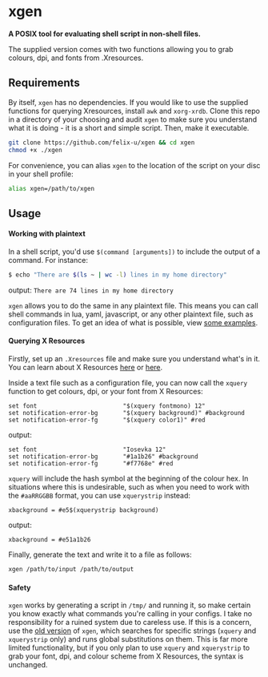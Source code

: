 # xgen
**A POSIX tool for evaluating shell script in non-shell files.**

The supplied version comes with two functions allowing you to grab colours, dpi, and fonts from .Xresources.

## Requirements
By itself, `xgen` has no dependencies. If you would like to use the supplied functions for querying Xresources, install `awk` and `xorg-xrdb`.
Clone this repo in a directory of your choosing and audit `xgen` to make sure you understand what it is doing - it is a short and simple script.
Then, make it executable.
```sh
git clone https://github.com/felix-u/xgen && cd xgen
chmod +x ./xgen
```
For convenience, you can alias `xgen` to the location of the script on your disc in your shell profile:
```sh
alias xgen=/path/to/xgen
```

## Usage

#### Working with plaintext

In a shell script, you'd use `$(command [arguments])` to include the output of a command. For instance:
```sh
$ echo "There are $(ls ~ | wc -l) lines in my home directory"
```
output: `There are 74 lines in my home directory`

`xgen` allows you to do the same in any plaintext file. This means you can call shell commands in lua, yaml, javascript, or any other plaintext file, such as configuration files. To get an idea of what is possible, view [some examples](./examples.md).

#### Querying X Resources
Firstly, set up an `.Xresources` file and make sure you understand what's in it. You can learn about X Resources [here](https://wiki.debian.org/Xresources) or [here](https://wiki.archlinux.org/title/x_resources).

Inside a text file such as a configuration file, you can now call the `xquery` function to get colours, dpi, or your font from X Resources:
```
set font                        "$(xquery fontmono) 12"
set notification-error-bg       "$(xquery background)" #background
set notification-error-fg       "$(xquery color1)" #red
```
output:
```
set font                        "Iosevka 12"
set notification-error-bg       "#1a1b26" #background
set notification-error-fg       "#f7768e" #red
```

`xquery` will include the hash symbol at the beginning of the colour hex. In situations where this is undesirable, such as when you need to work with the `#aaRRGGBB` format, you can use `xquerystrip` instead:
```
xbackground = #e5$(xquerystrip background)
```
output:
```
xbackground = #e51a1b26
```

Finally, generate the text and write it to a file as follows:
```sh
xgen /path/to/input /path/to/output
```

#### Safety
`xgen` works by generating a script in `/tmp/` and running it, so make certain you know exactly what commands you're calling in your configs. I take no responsibility for a ruined system due to careless use.
If this is a concern, use the [old version](./old/OLD.md) of `xgen`, which searches for specific strings (`xquery` and `xquerystrip` only) and runs global substitutions on them. This is far more limited functionality, but if you only plan to use `xquery` and `xquerystrip` to grab your font, dpi, and colour scheme from X Resources, the syntax is unchanged.
